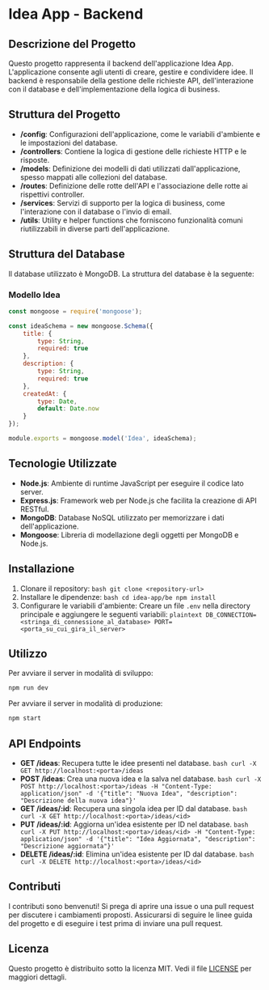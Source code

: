# Idea App - Backend

## Descrizione del Progetto

Questo progetto rappresenta il backend dell'applicazione Idea App. L'applicazione consente agli utenti di creare, gestire e condividere idee. Il backend è responsabile della gestione delle richieste API, dell'interazione con il database e dell'implementazione della logica di business.

## Struttura del Progetto

- **/config**: Configurazioni dell'applicazione, come le variabili d'ambiente e le impostazioni del database.
- **/controllers**: Contiene la logica di gestione delle richieste HTTP e le risposte.
- **/models**: Definizione dei modelli di dati utilizzati dall'applicazione, spesso mappati alle collezioni del database.
- **/routes**: Definizione delle rotte dell'API e l'associazione delle rotte ai rispettivi controller.
- **/services**: Servizi di supporto per la logica di business, come l'interazione con il database o l'invio di email.
- **/utils**: Utility e helper functions che forniscono funzionalità comuni riutilizzabili in diverse parti dell'applicazione.

## Struttura del Database

Il database utilizzato è MongoDB. La struttura del database è la seguente:

### Modello Idea

```javascript
const mongoose = require('mongoose');

const ideaSchema = new mongoose.Schema({
    title: {
        type: String,
        required: true
    },
    description: {
        type: String,
        required: true
    },
    createdAt: {
        type: Date,
        default: Date.now
    }
});

module.exports = mongoose.model('Idea', ideaSchema);
```

## Tecnologie Utilizzate

- **Node.js**: Ambiente di runtime JavaScript per eseguire il codice lato server.
- **Express.js**: Framework web per Node.js che facilita la creazione di API RESTful.
- **MongoDB**: Database NoSQL utilizzato per memorizzare i dati dell'applicazione.
- **Mongoose**: Libreria di modellazione degli oggetti per MongoDB e Node.js.

## Installazione

1. Clonare il repository:
        ```bash
        git clone <repository-url>
        ```
2. Installare le dipendenze:
        ```bash
        cd idea-app/be
        npm install
        ```
3. Configurare le variabili d'ambiente:
        Creare un file `.env` nella directory principale e aggiungere le seguenti variabili:
        ```plaintext
        DB_CONNECTION=<stringa_di_connessione_al_database>
        PORT=<porta_su_cui_gira_il_server>
        ```

## Utilizzo

Per avviare il server in modalità di sviluppo:
```bash
npm run dev
```

Per avviare il server in modalità di produzione:
```bash
npm start
```

## API Endpoints

- **GET /ideas**: Recupera tutte le idee presenti nel database.
        ```bash
        curl -X GET http://localhost:<porta>/ideas
        ```
- **POST /ideas**: Crea una nuova idea e la salva nel database.
        ```bash
        curl -X POST http://localhost:<porta>/ideas -H "Content-Type: application/json" -d '{"title": "Nuova Idea", "description": "Descrizione della nuova idea"}'
        ```
- **GET /ideas/:id**: Recupera una singola idea per ID dal database.
        ```bash
        curl -X GET http://localhost:<porta>/ideas/<id>
        ```
- **PUT /ideas/:id**: Aggiorna un'idea esistente per ID nel database.
        ```bash
        curl -X PUT http://localhost:<porta>/ideas/<id> -H "Content-Type: application/json" -d '{"title": "Idea Aggiornata", "description": "Descrizione aggiornata"}'
        ```
- **DELETE /ideas/:id**: Elimina un'idea esistente per ID dal database.
        ```bash
        curl -X DELETE http://localhost:<porta>/ideas/<id>
        ```

## Contributi

I contributi sono benvenuti! Si prega di aprire una issue o una pull request per discutere i cambiamenti proposti. Assicurarsi di seguire le linee guida del progetto e di eseguire i test prima di inviare una pull request.

## Licenza

Questo progetto è distribuito sotto la licenza MIT. Vedi il file [LICENSE](LICENSE) per maggiori dettagli.